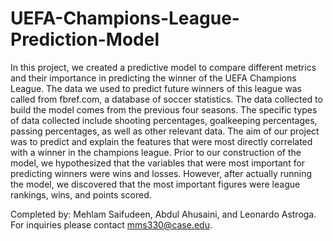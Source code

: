 # UEFA-Champions-League-Prediction-Model

In this project, we created a predictive model to compare different metrics and their importance in predicting the winner of the UEFA Champions League. The data we used to predict future winners of this league was called from fbref.com, a database of soccer statistics. The data collected to build the model comes from the previous four seasons. The specific types of data collected include shooting percentages, goalkeeping percentages, passing percentages, as well as other relevant data. The aim of our project was to predict and explain the features that were most directly correlated with a winner in the champions league. Prior to our construction of the model, we hypothesized that the variables that were most important for predicting winners were wins and losses. However, after actually running the model, we discovered that the most important figures were league rankings, wins, and points scored.

Completed by: Mehlam Saifudeen, Abdul Ahusaini, and Leonardo Astroga. For inquiries please contact mms330@case.edu.
